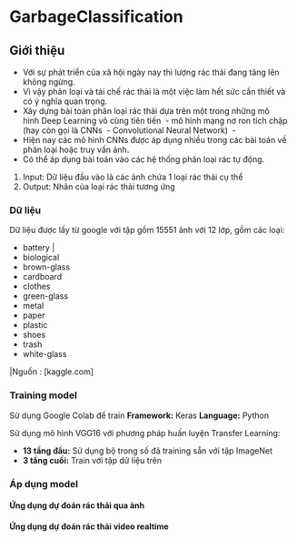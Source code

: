 # GarbageClassification

## Giới thiệu 
* Với sự phát triển của xã hội ngày nay thì lượng rác thải đang tăng lên không ngừng.
* Vì vậy phân loại và tái chế rác thải là một việc làm hết sức cần thiết và có ý nghĩa quan trọng.
* Xây dựng bài toán phân loại rác thải dựa trên một trong những mô hình Deep Learning vô cùng tiên tiến  - mô hình mạng nơ ron tích chập (hay còn gọi là CNNs  - Convolutional Neural Network)  - 
* Hiện nay các mô hình CNNs được áp dụng nhiều trong các bài toán về phân loại hoặc truy vấn ảnh.
* Có thể áp dụng bài toán vào các hệ thống phân loại rác tự động.

1. Input: Dữ liệu đầu vào là các ảnh chứa 1 loại rác thải cụ thể 
2. Output: Nhãn của loại rác thải tương ứng

### Dữ liệu 

Dữ liệu được lấy từ google với tập gồm 15551 ảnh với 12 lớp, gồm các loại: 
* battery | 
* biological
* brown-glass 
* cardboard 
* clothes 
* green-glass 
* metal 
* paper 
* plastic 
* shoes 
* trash 
* white-glass

|Nguồn : [kaggle.com]

### Training model
Sử dụng Google Colab để train
**Framework:** Keras
**Language:** Python

Sử dụng mô hình VGG16 với phương pháp huấn luyện Transfer Learning: 
* **13 tầng đầu:** Sử dụng bộ trong số đã training sẵn với tập ImageNet
* **3 tầng cuối:** Train với tập dữ liệu trên

### Áp dụng model

#### Ứng dụng dự đoán rác thải qua ảnh
#### Ứng dụng dự đoán rác thải video realtime



